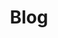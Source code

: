 ---
headline: this is a headline
summary: this is a summary
title: "Blog"
description: "Remote Team Blog Posts."
draft: false
---